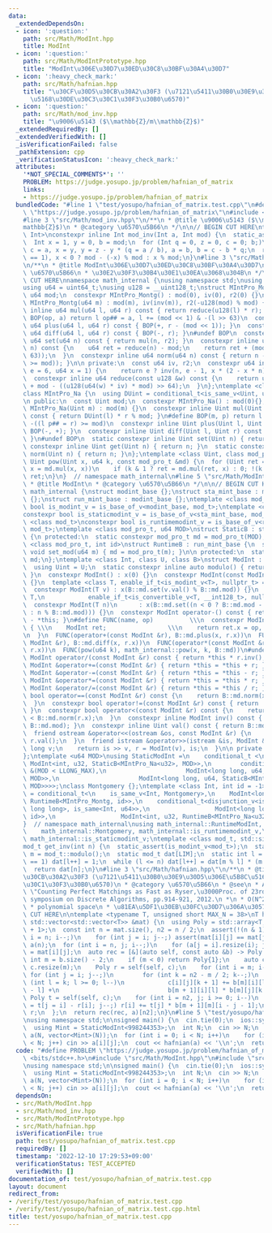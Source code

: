 ```yaml
---
data:
  _extendedDependsOn:
  - icon: ':question:'
    path: src/Math/ModInt.hpp
    title: ModInt
  - icon: ':question:'
    path: src/Math/ModIntPrototype.hpp
    title: "ModInt\u306E\u30D7\u30ED\u30C8\u30BF\u30A4\u30D7"
  - icon: ':heavy_check_mark:'
    path: src/Math/hafnian.hpp
    title: "\u30CF\u30D5\u30CB\u30A2\u30F3 (\u7121\u5411\u30B0\u30E9\u30D5\u306E\u5B8C\
      \u5168\u30DE\u30C3\u30C1\u30F3\u30B0\u6570)"
  - icon: ':question:'
    path: src/Math/mod_inv.hpp
    title: "\u9006\u5143 ($\\mathbb{Z}/m\\mathbb{Z}$)"
  _extendedRequiredBy: []
  _extendedVerifiedWith: []
  _isVerificationFailed: false
  _pathExtension: cpp
  _verificationStatusIcon: ':heavy_check_mark:'
  attributes:
    '*NOT_SPECIAL_COMMENTS*': ''
    PROBLEM: https://judge.yosupo.jp/problem/hafnian_of_matrix
    links:
    - https://judge.yosupo.jp/problem/hafnian_of_matrix
  bundledCode: "#line 1 \"test/yosupo/hafnian_of_matrix.test.cpp\"\n#define PROBLEM\
    \ \"https://judge.yosupo.jp/problem/hafnian_of_matrix\"\n#include <bits/stdc++.h>\n\
    #line 3 \"src/Math/mod_inv.hpp\"\n/**\n * @title \u9006\u5143 ($\\mathbb{Z}/m\\\
    mathbb{Z}$)\n * @category \u6570\u5B66\n */\n\n// BEGIN CUT HERE\ntemplate <class\
    \ Int>\nconstexpr inline Int mod_inv(Int a, Int mod) {\n  static_assert(std::is_signed_v<Int>);\n\
    \  Int x = 1, y = 0, b = mod;\n  for (Int q = 0, z = 0, c = 0; b;)\n    z = x,\
    \ c = a, x = y, y = z - y * (q = a / b), a = b, b = c - b * q;\n  return assert(a\
    \ == 1), x < 0 ? mod - (-x) % mod : x % mod;\n}\n#line 3 \"src/Math/ModIntPrototype.hpp\"\
    \n/**\n * @title ModInt\u306E\u30D7\u30ED\u30C8\u30BF\u30A4\u30D7\n * @category\
    \ \u6570\u5B66\n * \u30E2\u30F3\u30B4\u30E1\u30EA\u3068\u304B\n */\n\n// BEGIN\
    \ CUT HERE\nnamespace math_internal {\nusing namespace std;\nusing u32 = uint32_t;\n\
    using u64 = uint64_t;\nusing u128 = __uint128_t;\nstruct MIntPro_Montg {\n  const\
    \ u64 mod;\n  constexpr MIntPro_Montg() : mod(0), iv(0), r2(0) {}\n  constexpr\
    \ MIntPro_Montg(u64 m) : mod(m), iv(inv(m)), r2(-u128(mod) % mod) {}\n  constexpr\
    \ inline u64 mul(u64 l, u64 r) const { return reduce(u128(l) * r); }\n#define\
    \ BOP(op, a) return l op## = a, l += (mod << 1) & -(l >> 63)\n  constexpr inline\
    \ u64 plus(u64 l, u64 r) const { BOP(+, r - (mod << 1)); }\n  constexpr inline\
    \ u64 diff(u64 l, u64 r) const { BOP(-, r); }\n#undef BOP\n  constexpr inline\
    \ u64 set(u64 n) const { return mul(n, r2); }\n  constexpr inline u64 get(u64\
    \ n) const {\n    u64 ret = reduce(n) - mod;\n    return ret + (mod & -(ret >>\
    \ 63));\n  }\n  constexpr inline u64 norm(u64 n) const { return n - (mod & -(n\
    \ >= mod)); }\n\n private:\n  const u64 iv, r2;\n  constexpr u64 inv(u64 n, int\
    \ e = 6, u64 x = 1) {\n    return e ? inv(n, e - 1, x * (2 - x * n)) : x;\n  }\n\
    \  constexpr inline u64 reduce(const u128 &w) const {\n    return u64(w >> 64)\
    \ + mod - ((u128(u64(w) * iv) * mod) >> 64);\n  }\n};\ntemplate <class Uint>\n\
    class MIntPro_Na {\n  using DUint = conditional_t<is_same_v<Uint, u32>, u64, u128>;\n\
    \n public:\n  const Uint mod;\n  constexpr MIntPro_Na() : mod(0){};\n  constexpr\
    \ MIntPro_Na(Uint m) : mod(m) {}\n  constexpr inline Uint mul(Uint l, Uint r)\
    \ const { return DUint(l) * r % mod; }\n#define BOP(m, p) return l m## = mod &\
    \ -((l p## = r) >= mod)\n  constexpr inline Uint plus(Uint l, Uint r) const {\
    \ BOP(-, +); }\n  constexpr inline Uint diff(Uint l, Uint r) const { BOP(+, -);\
    \ }\n#undef BOP\n  static constexpr inline Uint set(Uint n) { return n; }\n  static\
    \ constexpr inline Uint get(Uint n) { return n; }\n  static constexpr inline Uint\
    \ norm(Uint n) { return n; }\n};\ntemplate <class Uint, class mod_pro_t>\nconstexpr\
    \ Uint pow(Uint x, u64 k, const mod_pro_t &md) {\n  for (Uint ret = md.set(1);;\
    \ x = md.mul(x, x))\n    if (k & 1 ? ret = md.mul(ret, x) : 0; !(k >>= 1)) return\
    \ ret;\n}\n}  // namespace math_internal\n#line 5 \"src/Math/ModInt.hpp\"\n/**\n\
    \ * @title ModInt\n * @category \u6570\u5B66\n */\n\n// BEGIN CUT HERE\nnamespace\
    \ math_internal {\nstruct modint_base {};\nstruct sta_mint_base : modint_base\
    \ {};\nstruct run_mint_base : modint_base {};\ntemplate <class mod_t>\nconstexpr\
    \ bool is_modint_v = is_base_of_v<modint_base, mod_t>;\ntemplate <class mod_t>\n\
    constexpr bool is_staticmodint_v = is_base_of_v<sta_mint_base, mod_t>;\ntemplate\
    \ <class mod_t>\nconstexpr bool is_runtimemodint_v = is_base_of_v<run_mint_base,\
    \ mod_t>;\ntemplate <class mod_pro_t, u64 MOD>\nstruct StaticB : sta_mint_base\
    \ {\n protected:\n  static constexpr mod_pro_t md = mod_pro_t(MOD);\n};\ntemplate\
    \ <class mod_pro_t, int id>\nstruct RuntimeB : run_mint_base {\n  static inline\
    \ void set_mod(u64 m) { md = mod_pro_t(m); }\n\n protected:\n  static inline mod_pro_t\
    \ md;\n};\ntemplate <class Int, class U, class B>\nstruct ModInt : public B {\n\
    \  using Uint = U;\n  static constexpr inline auto modulo() { return B::md.mod;\
    \ }\n  constexpr ModInt() : x(0) {}\n  constexpr ModInt(const ModInt &r) : x(r.x)\
    \ {}\n  template <class T, enable_if_t<is_modint_v<T>, nullptr_t> = nullptr>\n\
    \  constexpr ModInt(T v) : x(B::md.set(v.val() % B::md.mod)) {}\n  template <class\
    \ T,\n            enable_if_t<is_convertible_v<T, __int128_t>, nullptr_t> = nullptr>\n\
    \  constexpr ModInt(T n)\n      : x(B::md.set((n < 0 ? B::md.mod - (-n) % B::md.mod\
    \ : n % B::md.mod))) {}\n  constexpr ModInt operator-() const { return ModInt()\
    \ - *this; }\n#define FUNC(name, op)          \\\n  constexpr ModInt name const\
    \ { \\\n    ModInt ret;                 \\\n    return ret.x = op, ret;     \\\
    \n  }\n  FUNC(operator+(const ModInt &r), B::md.plus(x, r.x))\n  FUNC(operator-(const\
    \ ModInt &r), B::md.diff(x, r.x))\n  FUNC(operator*(const ModInt &r), B::md.mul(x,\
    \ r.x))\n  FUNC(pow(u64 k), math_internal::pow(x, k, B::md))\n#undef FUNC\n  constexpr\
    \ ModInt operator/(const ModInt &r) const { return *this * r.inv(); }\n  constexpr\
    \ ModInt &operator+=(const ModInt &r) { return *this = *this + r; }\n  constexpr\
    \ ModInt &operator-=(const ModInt &r) { return *this = *this - r; }\n  constexpr\
    \ ModInt &operator*=(const ModInt &r) { return *this = *this * r; }\n  constexpr\
    \ ModInt &operator/=(const ModInt &r) { return *this = *this / r; }\n  constexpr\
    \ bool operator==(const ModInt &r) const {\n    return B::md.norm(x) == B::md.norm(r.x);\n\
    \  }\n  constexpr bool operator!=(const ModInt &r) const { return !(*this == r);\
    \ }\n  constexpr bool operator<(const ModInt &r) const {\n    return B::md.norm(x)\
    \ < B::md.norm(r.x);\n  }\n  constexpr inline ModInt inv() const { return mod_inv<Int>(val(),\
    \ B::md.mod); }\n  constexpr inline Uint val() const { return B::md.get(x); }\n\
    \  friend ostream &operator<<(ostream &os, const ModInt &r) {\n    return os <<\
    \ r.val();\n  }\n  friend istream &operator>>(istream &is, ModInt &r) {\n    long\
    \ long v;\n    return is >> v, r = ModInt(v), is;\n  }\n\n private:\n  Uint x;\n\
    };\ntemplate <u64 MOD>\nusing StaticModInt =\n    conditional_t <\n    MOD<INT_MAX,\
    \ ModInt<int, u32, StaticB<MIntPro_Na<u32>, MOD>>,\n        conditional_t<MOD\
    \ &(MOD < LLONG_MAX),\n                      ModInt<long long, u64, StaticB<MIntPro_Montg,\
    \ MOD>>,\n                      ModInt<long long, u64, StaticB<MIntPro_Na<u64>,\
    \ MOD>>>>;\nclass Montgomery {};\ntemplate <class Int, int id = -1>\nusing RuntimeModInt\
    \ = conditional_t<\n    is_same_v<Int, Montgomery>,\n    ModInt<long long, u64,\
    \ RuntimeB<MIntPro_Montg, id>>,\n    conditional_t<disjunction_v<is_same<Int,\
    \ long long>, is_same<Int, u64>>,\n                  ModInt<long long, u64, RuntimeB<MIntPro_Na<u64>,\
    \ id>>,\n                  ModInt<int, u32, RuntimeB<MIntPro_Na<u32>, id>>>>;\n\
    }  // namespace math_internal\nusing math_internal::RuntimeModInt, math_internal::StaticModInt,\n\
    \    math_internal::Montgomery, math_internal::is_runtimemodint_v,\n    math_internal::is_modint_v,\
    \ math_internal::is_staticmodint_v;\ntemplate <class mod_t, std::size_t LIM>\n\
    mod_t get_inv(int n) {\n  static_assert(is_modint_v<mod_t>);\n  static const auto\
    \ m = mod_t::modulo();\n  static mod_t dat[LIM];\n  static int l = 1;\n  if (l\
    \ == 1) dat[l++] = 1;\n  while (l <= n) dat[l++] = dat[m % l] * (m - m / l);\n\
    \  return dat[n];\n}\n#line 3 \"src/Math/hafnian.hpp\"\n/**\n * @title \u30CF\u30D5\
    \u30CB\u30A2\u30F3 (\u7121\u5411\u30B0\u30E9\u30D5\u306E\u5B8C\u5168\u30DE\u30C3\
    \u30C1\u30F3\u30B0\u6570)\n * @category \u6570\u5B66\n * @see\n * A. Bj\xF6rklund,\
    \ \"Counting Perfect Matchings as Fast as Ryser,\u3000Proc. of 23rd\n * ACM-SIAM\
    \ symposium on Discrete Algorithms, pp.914-921, 2012.\n *\n * O(N^2 2^(N/2)) time\n\
    \ * polynomial space\n * \u81EA\u5DF1\u30EB\u30FC\u30D7\u306A\u3057\n */\n// BEGIN\
    \ CUT HERE\n\ntemplate <typename T, unsigned short MAX_N = 38>\nT hafnian(const\
    \ std::vector<std::vector<T>> &mat) {\n  using Poly = std::array<T, MAX_N / 2\
    \ + 1>;\n  const int n = mat.size(), n2 = n / 2;\n  assert(!(n & 1));\n  for (int\
    \ i = n; i--;)\n    for (int j = i; j--;) assert(mat[i][j] == mat[j][i]);\n  std::vector<std::vector<Poly>>\
    \ a(n);\n  for (int i = n, j; i--;)\n    for (a[j = i].resize(i); j--;) a[i][j][0]\
    \ = mat[i][j];\n  auto rec = [&](auto self, const auto &b) -> Poly {\n    const\
    \ int m = b.size() - 2;\n    if (m < 0) return Poly{1};\n    auto c = b;\n   \
    \ c.resize(m);\n    Poly r = self(self, c);\n    for (int i = m; i--;)\n     \
    \ for (int j = i; j--;)\n        for (int k = n2 - m / 2; k--;)\n          for\
    \ (int l = k; l >= 0; l--)\n            c[i][j][k + 1] += b[m][i][l] * b[m + 1][j][k\
    \ - l] +\n                              b[m + 1][i][l] * b[m][j][k - l];\n   \
    \ Poly t = self(self, c);\n    for (int i = n2, j; i >= 0; i--)\n      for (r[i]\
    \ = t[j = i] - r[i]; j--;) r[i] += t[j] * b[m + 1][m][i - j - 1];\n    return\
    \ r;\n  };\n  return rec(rec, a)[n2];\n}\n#line 5 \"test/yosupo/hafnian_of_matrix.test.cpp\"\
    \nusing namespace std;\n\nsigned main() {\n  cin.tie(0);\n  ios::sync_with_stdio(false);\n\
    \  using Mint = StaticModInt<998244353>;\n  int N;\n  cin >> N;\n  vector<vector<Mint>>\
    \ a(N, vector<Mint>(N));\n  for (int i = 0; i < N; i++)\n    for (int j = 0; j\
    \ < N; j++) cin >> a[i][j];\n  cout << hafnian(a) << '\\n';\n  return 0;\n}\n"
  code: "#define PROBLEM \"https://judge.yosupo.jp/problem/hafnian_of_matrix\"\n#include\
    \ <bits/stdc++.h>\n#include \"src/Math/ModInt.hpp\"\n#include \"src/Math/hafnian.hpp\"\
    \nusing namespace std;\n\nsigned main() {\n  cin.tie(0);\n  ios::sync_with_stdio(false);\n\
    \  using Mint = StaticModInt<998244353>;\n  int N;\n  cin >> N;\n  vector<vector<Mint>>\
    \ a(N, vector<Mint>(N));\n  for (int i = 0; i < N; i++)\n    for (int j = 0; j\
    \ < N; j++) cin >> a[i][j];\n  cout << hafnian(a) << '\\n';\n  return 0;\n}"
  dependsOn:
  - src/Math/ModInt.hpp
  - src/Math/mod_inv.hpp
  - src/Math/ModIntPrototype.hpp
  - src/Math/hafnian.hpp
  isVerificationFile: true
  path: test/yosupo/hafnian_of_matrix.test.cpp
  requiredBy: []
  timestamp: '2022-12-10 17:29:53+09:00'
  verificationStatus: TEST_ACCEPTED
  verifiedWith: []
documentation_of: test/yosupo/hafnian_of_matrix.test.cpp
layout: document
redirect_from:
- /verify/test/yosupo/hafnian_of_matrix.test.cpp
- /verify/test/yosupo/hafnian_of_matrix.test.cpp.html
title: test/yosupo/hafnian_of_matrix.test.cpp
---
```

